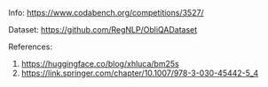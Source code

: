 Info: https://www.codabench.org/competitions/3527/

Dataset: https://github.com/RegNLP/ObliQADataset


References:
1. https://huggingface.co/blog/xhluca/bm25s
2. https://link.springer.com/chapter/10.1007/978-3-030-45442-5_4
